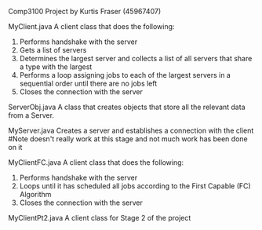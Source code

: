 Comp3100 Project by Kurtis Fraser (45967407)

MyClient.java
A client class that does the following:
1. Performs handshake with the server
2. Gets a list of servers
3. Determines the largest server and collects a list of all servers that share a type with the largest
4. Performs a loop assigning jobs to each of the largest servers in a sequential order until there are no jobs left
5. Closes the connection with the server

ServerObj.java
A class that creates objects that store all the relevant data from a Server.

MyServer.java
Creates a server and establishes a connection with the client
#Note doesn't really work at this stage and not much work has been done on it

MyClientFC.java
A client class that does the following:
1. Performs handshake with the server
2. Loops until it has scheduled all jobs according to the First Capable (FC) Algorithm
5. Closes the connection with the server

MyClientPt2.java
A client class for Stage 2 of the project